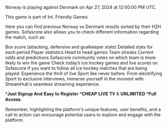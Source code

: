 Norway is playing against Denmark on Apr 27, 2024 at 12:00:00 PM UTC.

This game is part of Int. Friendly Games.

Here you can find previous Norway vs Denmark results sorted by their H2H games. Sofascore also allows you to check different information regarding the match, such as:

Box score (attacking, defensive and goalkeeper stats)
Detailed stats for each period
Player statistics
Head to head games
Team streaks
Current odds and predictions
Sofascore community votes on which team is more likely to win the game
Check today’s ice hockey games and live scores on Sofascore if you want to follow all ice hockey matches that are being played.
Experience the thrill of live Sport like never before. From electrifying Sport to exclusive interviews, immerse yourself in the moment with StreamHub's seamless streaming experience.

*𝐉𝐮𝐬𝐭 𝐒𝐢𝐠𝐧𝐮𝐩 𝐀𝐧𝐝 𝐄𝐚𝐬𝐲 𝐭𝐨 𝐑𝐞𝐠𝐢𝐬𝐭𝐞𝐫
*𝐂𝐇𝐄𝐀𝐏 𝐋𝐈𝐕𝐄 𝐓𝐕 & 𝐔𝐍𝐋𝐈𝐌𝐈𝐓𝐄𝐃
*𝐅𝐮𝐥𝐥 𝐀𝐜𝐜𝐞𝐬𝐬.

Remember, highlighting the platform's unique features, user benefits, and a call to action can encourage potential users to explore and engage with the platform.
